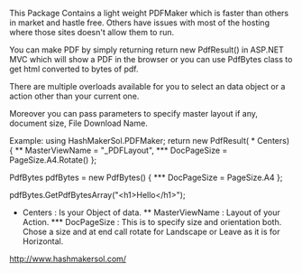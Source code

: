 This Package Contains a light weight PDFMaker which is faster than others in market and hastle free. 
Others have issues with most of the hosting where those sites doesn't allow them to run.

You can make PDF by simply returning return new PdfResult() in ASP.NET MVC which will 
show a PDF in the browser or you can use PdfBytes class to get html converted to bytes of pdf.
 
There are multiple overloads available for you to select an data object or a action other than your current one.

Moreover you can pass parameters to specify master layout if any, document size, File Download Name. 

Example: 
using HashMakerSol.PDFMaker;
return new PdfResult( * Centers) { 
      ** MasterViewName = "_PDFLayout", 
     *** DocPageSize = PageSize.A4.Rotate()
}; 

PdfBytes pdfBytes = new PdfBytes() { 
   *** DocPageSize = PageSize.A4
};

pdfBytes.GetPdfBytesArray("\<h1>Hello\</h1>");
 *  Centers : Is your Object of data. 
**  MasterViewName : Layout of your Action. 
*** DocPageSize : This is to specify size and orientation both. Chose a size and at end call rotate for Landscape or 
Leave as it is for Horizontal.

http://www.hashmakersol.com/
